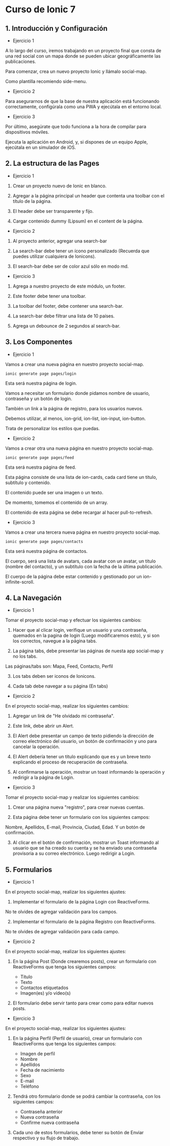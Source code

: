 # Curso de Ionic 7

## 1. Introducción y Configuración

- Ejercicio 1

A lo largo del curso, iremos trabajando en un proyecto final que consta de una red social con un mapa donde se pueden ubicar geográficamente las publicaciones.

Para comenzar, crea un nuevo proyecto Ionic y llámalo social-map.

Como plantilla recomiendo side-menu.

- Ejercicio 2

Para asegurarnos de que la base de nuestra aplicación está funcionando correctamente, configúrala como una PWA y ejecútala en el entorno local.

- Ejercicio 3

Por último, asegúrate que todo funciona a la hora de compilar para dispositivos móviles.

Ejecuta la aplicación en Android, y, si dispones de un equipo Apple, ejecútala en un simulador de iOS.

## 2. La estructura de las Pages

- Ejercicio 1

1. Crear un proyecto nuevo de Ionic en blanco.

2. Agregar a la página principal un header que contenta una toolbar con el título de la página.

3. El header debe ser transparente y fijo.

4. Cargar contenido dummy (Lipsum) en el content de la página.

- Ejercicio 2

1. Al proyecto anterior, agregar una search-bar

2. La search-bar debe tener un ícono personalizado (Recuerda que puedes utilizar cualquiera de Ionicons).

3. El search-bar debe ser de color azul sólo en modo md.

- Ejercicio 3

1. Agrega a nuestro proyecto de este módulo, un footer.

2. Este footer debe tener una toolbar.

3. La toolbar del footer, debe contener una search-bar.

4. La search-bar debe filtrar una lista de 10 países.

5. Agrega un debounce de 2 segundos al search-bar.

## 3. Los Componentes

- Ejercicio 1

Vamos a crear una nueva página en nuestro proyecto social-map.

`ionic generate page pages/login`

Esta será nuestra página de login.

Vamos a necesitar un formulario donde pidamos nombre de usuario, contraseña y un botón de login.

También un link a la página de registro, para los usuarios nuevos.

Debemos utilizar, al menos, ion-grid, ion-list, ion-input, ion-button.

Trata de personalizar los estilos que puedas.

- Ejercicio 2

Vamos a crear otra una nueva página en nuestro proyecto social-map.

`ionic generate page pages/feed`

Esta será nuestra página de feed.

Esta página consiste de una lista de ion-cards, cada card tiene un titulo, subtítulo y contenido.

El contenido puede ser una imagen o un texto.

De momento, tomemos el contenido de un array.

El contenido de esta página se debe recargar al hacer pull-to-refresh.

- Ejercicio 3

Vamos a crear una tercera nueva página en nuestro proyecto social-map.

`ionic generate page pages/contacts`

Esta será nuestra página de contactos.

El cuerpo, será una lista de avatars, cada avatar con un avatar, un titulo (nombre del contacto), y un subtítulo con la fecha de la última publicación.

El cuerpo de la página debe estar contenido y gestionado por un ion-infinite-scroll.

## 4. La Navegación

- Ejercicio 1

Tomar el proyecto social-map y efectuar los siguientes cambios:

1. Hacer que al clicar login, verifique un usuario y una contraseña, quemados en la pagina de login (Luego modificaremos esto), y si son los correctos, navegue a la página tabs.

2. La página tabs, debe presentar las páginas de nuesta app social-map y no los tabs.

Las páginas/tabs son: Mapa, Feed, Contacto, Perfil

3. Los tabs deben ser iconos de Ionicons.

4. Cada tab debe navegar a su página (En tabs)

- Ejercicio 2

En el proyecto social-map, realizar los siguientes cambios:

1. Agregar un link de "He olvidado mi contraseña".

2. Este link, debe abrir un Alert.

3. El Alert debe presentar un campo de texto pidiendo la dirección de correo electrónico del usuario, un botón de confirmación y uno para cancelar la operación.

4. El Alert debería tener un titulo explicando que es y un breve texto explicando el proceso de recuperación de contraseña.

5. Al confirmarse la operación, mostrar un toast informando la operación y redirigir a la página de Login.

- Ejercicio 3

Tomar el proyecto social-map y realizar los siguientes cambios:

1. Crear una página nueva "registro", para crear nuevas cuentas.

2. Esta página debe tener un formulario con los siguientes campos:

Nombre, Apellidos, E-mail, Provincia, Ciudad, Edad.
Y un botón de confirmación.

3. Al clicar en el botón de confirmación, mostrar un Toast informando al usuario que se ha creado su cuenta y se ha enviado una contraseña provisoria a su correo electrónico. Luego redirigir a Login.

## 5. Formularios

- Ejercicio 1

En el proyecto social-map, realizar los siguientes ajustes:

1. Implementar el formulario de la página Login con ReactiveForms.

No te olvides de agregar validación para los campos.

2. Implementar el formulario de la página Registro con ReactiveForms.

No te olvides de agregar validación para cada campo.

- Ejercicio 2

En el proyecto social-map, realizar los siguientes ajustes:

1. En la página Post (Donde crearemos posts), crear un formulario con ReactiveForms que tenga los siguientes campos:

   - Titulo
   - Texto
   - Contactos etiquetados
   - Imagen(es) y/o vídeo(s)

2. El formulario debe servir tanto para crear como para editar nuevos posts.

- Ejercicio 3

En el proyecto social-map, realizar los siguientes ajustes:

1. En la página Perfil (Perfil de usuario), crear un formulario con ReactiveForms que tenga los siguientes campos:

   - Imagen de perfil
   - Nombre
   - Apellidos
   - Fecha de nacimiento
   - Sexo
   - E-mail
   - Teléfono

2. Tendrá otro formulario donde se podrá cambiar la contraseña, con los siguientes campos:

   - Contraseña anterior
   - Nueva contraseña
   - Confirme nueva contraseña

3. Cada uno de estos formularios, debe tener su botón de Enviar respectivo y su flujo de trabajo.
